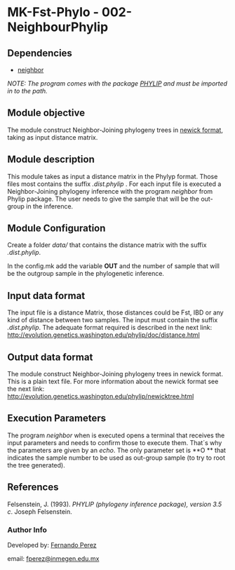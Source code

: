# MK-Fst-Phylo - 002-NeighbourPhylip

## Dependencies

- [neighbor](http://evolution.genetics.washington.edu/phylip/doc/neighbor.html) 

*NOTE: The program comes with the package [PHYLIP](http://evolution.genetics.washington.edu/phylip/)  and must be imported in to the path.*

## Module objective

The module construct Neighbor-Joining phylogeny trees in [newick format](http://evolution.genetics.washington.edu/phylip/newicktree.html), taking as input distance matrix. 

## Module description

This module takes as input a distance matrix in the Phylyp format. Those files most contains the suffix *.dist.phylip* . For each input file is executed a Neighbor-Joining phylogeny inference with the program *neighbor* from Phylip package. The user needs to give the sample that will be the out-group in the inference.

## Module Configuration

Create a folder *data/* that contains the distance matrix with the suffix *.dist.phylip*. 

In the config.mk add the variable **OUT** and the number of sample that will be the outgroup sample in the phylogenetic inference.

## Input data format

The input file is a distance Matrix, those distances could be Fst, IBD or any kind of distance between two samples. The input must contain the suffix  *.dist.phylip*. The adequate format required is described in the next link: http://evolution.genetics.washington.edu/phylip/doc/distance.html

## Output data format

The module construct Neighbor-Joining phylogeny trees in newick format. This is a plain text file. For more information about the newick format see the next link: http://evolution.genetics.washington.edu/phylip/newicktree.html 

## Execution Parameters

The program *neighbor* when is executed opens a terminal that receives the input parameters and needs to confirm those to execute them. That´s why the parameters are given by an *echo*. The only parameter set is **O ** that indicates the sample number to be used as out-group sample (to try to root the tree generated).

## References

Felsenstein, J. (1993). *_PHYLIP (phylogeny inference package), version 3.5 c_*. Joseph Felsenstein.

### Author Info
Developed by: [Fernando Perez](https://www.linkedin.com/in/fernandorpv/)

email: [fperez@inmegen.edu.mx](mailto:fperez@inmegen.edu.mx)

